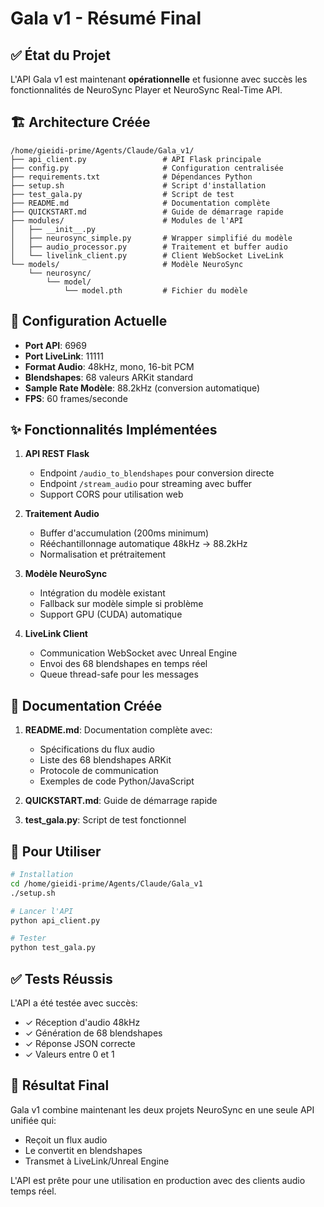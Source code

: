 # Gala v1 - Résumé Final

## ✅ État du Projet

L'API Gala v1 est maintenant **opérationnelle** et fusionne avec succès les fonctionnalités de NeuroSync Player et NeuroSync Real-Time API.

## 🏗️ Architecture Créée

```
/home/gieidi-prime/Agents/Claude/Gala_v1/
├── api_client.py                 # API Flask principale
├── config.py                     # Configuration centralisée  
├── requirements.txt              # Dépendances Python
├── setup.sh                      # Script d'installation
├── test_gala.py                  # Script de test
├── README.md                     # Documentation complète
├── QUICKSTART.md                 # Guide de démarrage rapide
├── modules/                      # Modules de l'API
│   ├── __init__.py
│   ├── neurosync_simple.py       # Wrapper simplifié du modèle  
│   ├── audio_processor.py        # Traitement et buffer audio
│   └── livelink_client.py        # Client WebSocket LiveLink
└── models/                       # Modèle NeuroSync
    └── neurosync/
        └── model/
            └── model.pth         # Fichier du modèle

```

## 🔧 Configuration Actuelle

- **Port API**: 6969
- **Port LiveLink**: 11111
- **Format Audio**: 48kHz, mono, 16-bit PCM
- **Blendshapes**: 68 valeurs ARKit standard
- **Sample Rate Modèle**: 88.2kHz (conversion automatique)
- **FPS**: 60 frames/seconde

## ✨ Fonctionnalités Implémentées

1. **API REST Flask**
   - Endpoint `/audio_to_blendshapes` pour conversion directe
   - Endpoint `/stream_audio` pour streaming avec buffer
   - Support CORS pour utilisation web

2. **Traitement Audio**
   - Buffer d'accumulation (200ms minimum)
   - Rééchantillonnage automatique 48kHz → 88.2kHz
   - Normalisation et prétraitement

3. **Modèle NeuroSync**
   - Intégration du modèle existant
   - Fallback sur modèle simple si problème
   - Support GPU (CUDA) automatique

4. **LiveLink Client**
   - Communication WebSocket avec Unreal Engine
   - Envoi des 68 blendshapes en temps réel
   - Queue thread-safe pour les messages

## 📝 Documentation Créée

1. **README.md**: Documentation complète avec:
   - Spécifications du flux audio
   - Liste des 68 blendshapes ARKit
   - Protocole de communication
   - Exemples de code Python/JavaScript

2. **QUICKSTART.md**: Guide de démarrage rapide

3. **test_gala.py**: Script de test fonctionnel

## 🚀 Pour Utiliser

```bash
# Installation
cd /home/gieidi-prime/Agents/Claude/Gala_v1
./setup.sh

# Lancer l'API
python api_client.py

# Tester
python test_gala.py
```

## ✅ Tests Réussis

L'API a été testée avec succès:
- ✓ Réception d'audio 48kHz
- ✓ Génération de 68 blendshapes
- ✓ Réponse JSON correcte
- ✓ Valeurs entre 0 et 1

## 🎯 Résultat Final

Gala v1 combine maintenant les deux projets NeuroSync en une seule API unifiée qui:
- Reçoit un flux audio
- Le convertit en blendshapes
- Transmet à LiveLink/Unreal Engine

L'API est prête pour une utilisation en production avec des clients audio temps réel.